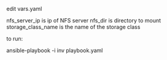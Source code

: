 edit vars.yaml

nfs_server_ip is ip of NFS server
nfs_dir is directory to mount
storage_class_name is the name of the storage class

to run:

ansible-playbook -i inv playbook.yaml
